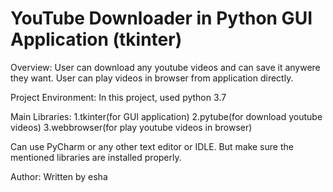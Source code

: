 # YouTube Downloader in Python GUI Application (tkinter)

Overview: User can download any youtube videos and can save it anywere they want. User can play videos in browser from application directly.

Project Environment: In this project, used python 3.7

Main Libraries: 1.tkinter(for GUI application)  2.pytube(for download youtube videos)  3.webbrowser(for play youtube videos in browser)

Can use PyCharm or any other text editor or IDLE. But make sure the mentioned libraries are installed properly.

Author: Written by esha

